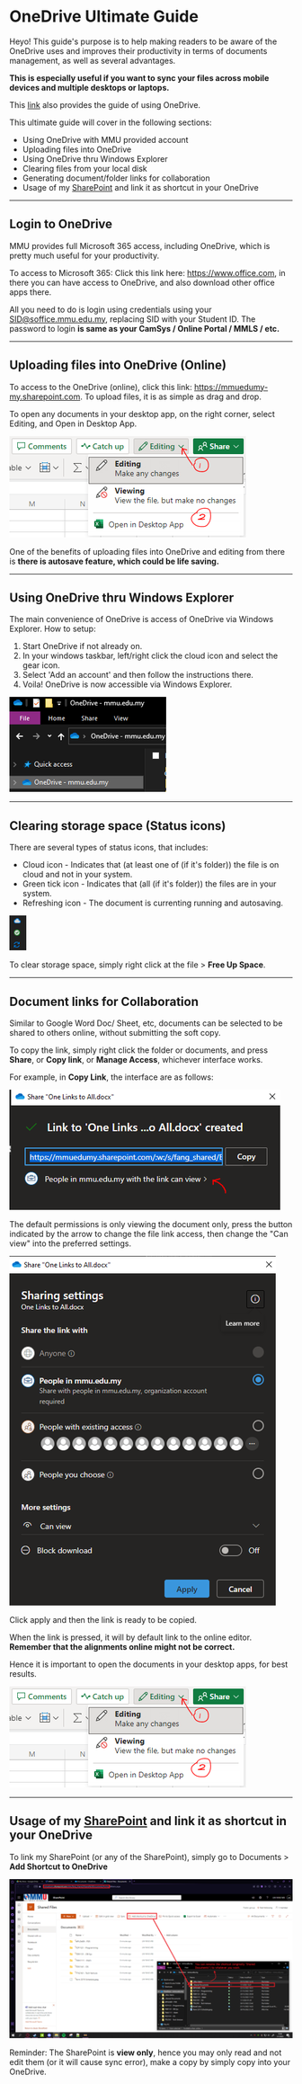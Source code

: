 # OneDrive Ultimate Guide

Heyo! This guide's purpose is to help making readers to be aware of the OneDrive uses and improves their productivity in terms of documents management, as well as several advantages. 

**This is especially useful if you want to sync your files across mobile devices and multiple desktops or laptops.**

This [link](https://support.microsoft.com/en-gb/office/what-is-onedrive-work-or-school-10f5c3fd-b0f6-40e2-9059-04735ffe01b7) also provides the guide of using OneDrive.

This ultimate guide will cover in the following sections:
-   Using OneDrive with MMU provided account
-   Uploading files into OneDrive
-   Using OneDrive thru Windows Explorer
-   Clearing files from your local disk
-   Generating document/folder links for collaboration
-   Usage of my [SharePoint](https://mmuedumy.sharepoint.com/sites/fang_shared) and link it as shortcut in your OneDrive

---
## Login to OneDrive

MMU provides full Microsoft 365 access, including OneDrive, which is pretty much useful for your productivity.

To access to Microsoft 365: Click this link here: https://www.office.com, in there you can have access to OneDrive, and also download other office apps there.

All you need to do is login using credentials using your SID@soffice.mmu.edu.my, replacing SID with your Student ID. The password to login **is same as your CamSys / Online Portal / MMLS / etc.**

---
## Uploading files into OneDrive (Online)

To access to the OneDrive (online), click this link: https://mmuedumy-my.sharepoint.com. To upload files, it is as simple as drag and drop. 

To open any documents in your desktop app, on the right corner, select Editing, and Open in Desktop App.

![Alt text](image-2.png)

One of the benefits of uploading files into OneDrive and editing from there is **there is autosave feature, which could be life saving.**

---
## Using OneDrive thru Windows Explorer

The main convenience of OneDrive is access of OneDrive via Windows Explorer. How to setup:
1. Start OneDrive if not already on.
2. In your windows taskbar, left/right click the cloud icon and select the gear icon.
3. Select 'Add an account' and then follow the instructions there.
4. Voila! OneDrive is now accessible via Windows Explorer. 

![Alt text](image.png)

---
## Clearing storage space (Status icons)

There are several types of status icons, that includes:
- Cloud icon - Indicates that (at least one of (if it's folder)) the file is on cloud and not in your system.
- Green tick icon - Indicates that (all (if it's folder)) the files are in your system.
- Refreshing icon - The document is currenting running and autosaving.

![Alt text](image-1.png)

To clear storage space, simply right click at the file > **Free Up Space**.

--- 
## Document links for Collaboration

Similar to Google Word Doc/ Sheet, etc, documents can be selected to be shared to others online, without submitting the soft copy. 

To copy the link, simply right click the folder or documents, and press **Share**, or **Copy link**, or **Manage Access**, whichever interface works.

For example, in **Copy Link**, the interface are as follows:

![Alt text](image-3.png)

The default permissions is only viewing the document only, press the button indicated by the arrow to change the file link access, then change the "Can view" into the preferred settings.

![Alt text](image-4.png)

Click apply and then the link is ready to be copied.

When the link is pressed, it will by default link to the online editor. **Remember that the alignments online might not be correct.**

Hence it is important to open the documents in your desktop apps, for best results.

![Alt text](image-2.png)

---

## Usage of my [SharePoint](https://mmuedumy.sharepoint.com/sites/fang_shared) and link it as shortcut in your OneDrive

To link my SharePoint (or any of the SharePoint), simply go to Documents > **Add Shortcut to OneDrive** 

![Alt text](image-5.png)

Reminder: The SharePoint is **view only**, hence you may only read and not edit them (or it will cause sync error), make a copy by simply copy into your OneDrive.
